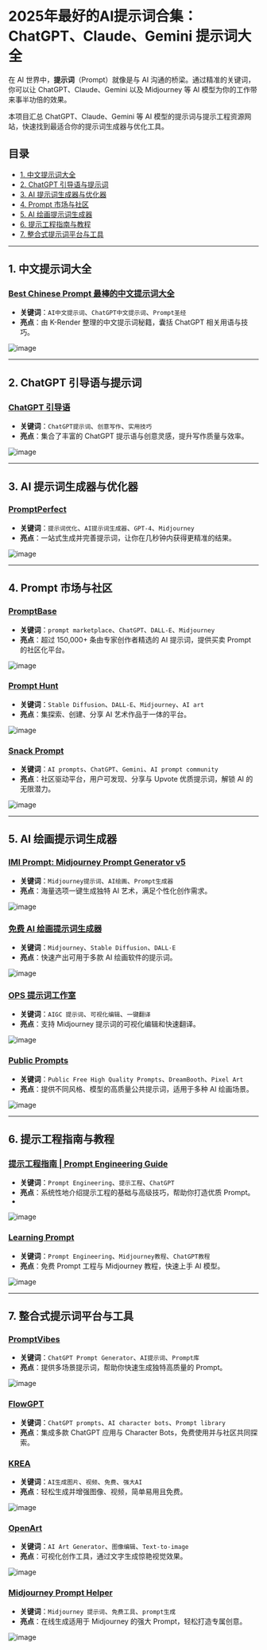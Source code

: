 # 2025年最好的AI提示词合集：ChatGPT、Claude、Gemini 提示词大全

在 AI 世界中，**提示词**（Prompt）就像是与 AI 沟通的桥梁。通过精准的关键词，你可以让 ChatGPT、Claude、Gemini 以及 Midjourney 等 AI 模型为你的工作带来事半功倍的效果。

本项目汇总 ChatGPT、Claude、Gemini 等 AI 模型的提示词与提示工程资源网站，快速找到最适合你的提示词生成器与优化工具。


## 目录
- [1. 中文提示词大全](#中文提示词大全)
- [2. ChatGPT 引导语与提示词](#chatgpt-引导语与提示词)
- [3. AI 提示词生成器与优化器](#ai-提示词生成器与优化器)
- [4. Prompt 市场与社区](#prompt-市场与社区)
- [5. AI 绘画提示词生成器](#ai-绘画提示词生成器)
- [6. 提示工程指南与教程](#提示工程指南与教程)
- [7. 整合式提示词平台与工具](#整合式提示词平台与工具)

---

## 1. 中文提示词大全

### [Best Chinese Prompt 最棒的中文提示词大全](https://github.com/K-Render/best-chinese-prompt)
- **关键词**：`AI中文提示词`、`ChatGPT中文提示词`、`Prompt圣经`  
- **亮点**：由 K-Render 整理的中文提示词秘籍，囊括 ChatGPT 相关用语与技巧。  

![image](https://github.com/user-attachments/assets/3197133e-4e99-465d-b058-bd51fe515800)

---

## 2. ChatGPT 引导语与提示词

### [ChatGPT 引导语](https://prompts.fresns.cn/)
- **关键词**：`ChatGPT提示词`、`创意写作`、`实用技巧`
- **亮点**：集合了丰富的 ChatGPT 提示语与创意灵感，提升写作质量与效率。  

![image](https://github.com/user-attachments/assets/5fc4f425-cf50-439d-8a69-e3c004e5c38e)

---

## 3. AI 提示词生成器与优化器

### [PromptPerfect](https://promptperfect.jina.ai/zh-CN/)
- **关键词**：`提示词优化`、`AI提示词生成器`、`GPT-4`、`Midjourney`
- **亮点**：一站式生成并完善提示词，让你在几秒钟内获得更精准的结果。

![image](https://github.com/user-attachments/assets/b6a163e0-dcf6-409a-960b-54132abe6d70)

---

## 4. Prompt 市场与社区

### [PromptBase](https://promptbase.com/)
- **关键词**：`prompt marketplace`、`ChatGPT`、`DALL-E`、`Midjourney`  
- **亮点**：超过 150,000+ 条由专家创作者精选的 AI 提示词，提供买卖 Prompt 的社区化平台。

![image](https://github.com/user-attachments/assets/bd57d273-eff7-4ae7-8d0a-64fb523f7e49)

### [Prompt Hunt](https://www.prompthunt.com/)
- **关键词**：`Stable Diffusion`、`DALL-E`、`Midjourney`、`AI art`
- **亮点**：集探索、创建、分享 AI 艺术作品于一体的平台。

![image](https://github.com/user-attachments/assets/41ea3db7-193a-40ab-8279-4784f8b36be1)

### [Snack Prompt](https://snackprompt.com/)
- **关键词**：`AI prompts`、`ChatGPT`、`Gemini`、`AI prompt community`
- **亮点**：社区驱动平台，用户可发现、分享与 Upvote 优质提示词，解锁 AI 的无限潜力。

![image](https://github.com/user-attachments/assets/44214baa-8c06-42de-aef5-951d1c5305ac)

---

## 5. AI 绘画提示词生成器

### [IMI Prompt: Midjourney Prompt Generator v5](https://www.imiprompt.com/)
- **关键词**：`Midjourney提示词`、`AI绘画`、`Prompt生成器`
- **亮点**：海量选项一键生成独特 AI 艺术，满足个性化创作需求。

![image](https://github.com/user-attachments/assets/d15662c4-3e74-4050-8836-84e056685d2a)

### [免费 AI 绘画提示词生成器](https://prompt.krwoo.com/)
- **关键词**：`Midjourney`、`Stable Diffusion`、`DALL·E`
- **亮点**：快速产出可用于多款 AI 绘画软件的提示词。

![image](https://github.com/user-attachments/assets/d907e866-bb63-4cf8-826a-7c3dbc58b7e7)

### [OPS 提示词工作室](https://moonvy.com/apps/ops/)
- **关键词**：`AIGC 提示词`、`可视化编辑`、`一键翻译`
- **亮点**：支持 Midjourney 提示词的可视化编辑和快速翻译。

![image](https://github.com/user-attachments/assets/dc0e19fd-602e-41ff-b783-22e0ec0f3b40)

### [Public Prompts](https://publicprompts.art/)
- **关键词**：`Public Free High Quality Prompts`、`DreamBooth`、`Pixel Art`
- **亮点**：提供不同风格、模型的高质量公共提示词，适用于多种 AI 绘画场景。

![image](https://github.com/user-attachments/assets/105fe91b-fdf7-4249-aaba-5891cdfa9512)

---

## 6. 提示工程指南与教程

### [提示工程指南 | Prompt Engineering Guide](https://www.promptingguide.ai/zh)
- **关键词**：`Prompt Engineering`、`提示工程`、`ChatGPT`
- **亮点**：系统性地介绍提示工程的基础与高级技巧，帮助你打造优质 Prompt。
- 
![image](https://github.com/user-attachments/assets/0fc6de6d-0ce4-4c5c-99b1-1a9c1287f6ae)

### [Learning Prompt](https://learningprompt.wiki/)
- **关键词**：`Prompt Engineering`、`Midjourney教程`、`ChatGPT教程`
- **亮点**：免费 Prompt 工程与 Midjourney 教程，快速上手 AI 模型。

![image](https://github.com/user-attachments/assets/0e056344-b436-42a6-9898-7e41ab470aa1)

---

## 7. 整合式提示词平台与工具

### [PromptVibes](https://promptvibes.com/)
- **关键词**：`ChatGPT Prompt Generator`、`AI提示词`、`Prompt库`
- **亮点**：提供多场景提示词，帮助你快速生成独特高质量的 Prompt。

![image](https://github.com/user-attachments/assets/4746d5ae-5f7b-4b15-b46c-ba71d44c258a)

### [FlowGPT](https://flowgpt.com/)
- **关键词**：`ChatGPT prompts`、`AI character bots`、`Prompt library`
- **亮点**：集成多款 ChatGPT 应用与 Character Bots，免费使用并与社区共同探索。

### [KREA](https://www.krea.ai/home)
- **关键词**：`AI生成图片`、`视频`、`免费`、`强大AI`
- **亮点**：轻松生成并增强图像、视频，简单易用且免费。

![image](https://github.com/user-attachments/assets/910fde24-05d5-49d0-a02f-c47c88b2a614)

### [OpenArt](https://openart.ai/)
- **关键词**：`AI Art Generator`、`图像编辑`、`Text-to-image`
- **亮点**：可视化创作工具，通过文字生成惊艳视觉效果。

![image](https://github.com/user-attachments/assets/eca407c8-1539-43f5-8bb7-36dd29cdd153)

### [Midjourney Prompt Helper](https://promptfolder.com/midjourney-prompt-helper/)
- **关键词**：`Midjourney 提示词`、`免费工具`、`prompt生成`
- **亮点**：在线生成适用于 Midjourney 的强大 Prompt，轻松打造专属创意。

![image](https://github.com/user-attachments/assets/e334cf62-823b-4c63-a42c-b306e445f3d3)


